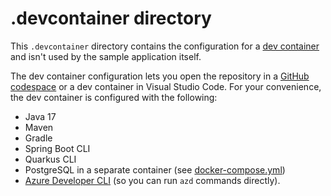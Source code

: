 # .devcontainer directory

This `.devcontainer` directory contains the configuration for a [dev container](https://docs.github.com/codespaces/setting-up-your-project-for-codespaces/adding-a-dev-container-configuration/introduction-to-dev-containers) and isn't used by the sample application itself.

The dev container configuration lets you open the repository in a [GitHub codespace](https://docs.github.com/codespaces/overview) or a dev container in Visual Studio Code. For your convenience, the dev container is configured with the following:

- Java 17
- Maven
- Gradle
- Spring Boot CLI
- Quarkus CLI
- PostgreSQL in a separate container (see [docker-compose.yml](docker-compose.yml))
- [Azure Developer CLI](https://learn.microsoft.com/azure/developer/azure-developer-cli/overview) (so you can run `azd` commands directly).